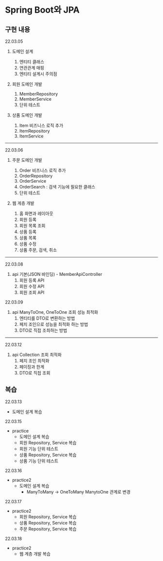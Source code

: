 # Spring Boot와 JPA



## 구현 내용

22.03.05

1. 도메인 설계
    1. 엔티티 클래스
    2. 연관관계 매핑
    3. 엔티티 설계시 주의점
    
    
2. 회원 도메인 개발
   1. MemberRepository
   2. MemberService
   3. 단위 테스트


3. 상품 도메인 개발
   1. Item 비즈니스 로직 추가
   2. ItemRepository
   3. ItemService

---

22.03.06

1. 주문 도메인 개발
   1. Order 비즈니스 로직 추가
   2. OrderRepository
   3. OrderService
   4. OrderSearch : 검색 기능에 필요한 클래스
   5. 단위 테스트
   

2. 웹 게층 개발
   1. 홈 화면과 레이아웃
   2. 회원 등록
   3. 회원 목록 조회
   4. 상품 등록
   5. 상품 목록
   6. 상품 수정
   7. 상품 주문, 검색, 취소

---
22.03.08

1. api 기본(JSON 바인딩) - MemberApiController
   1. 회원 등록 API 
   2. 회원 수정 API
   3. 회원 조회 API

22.03.09

1. api ManyToOne, OneToOne 조회 성능 최적화
   1. 엔티티를 DTO로 변환하는 방법
   2. 페치 조인으로 성능을 최적화 하는 방법
   3. DTO로 직접 조최하는 방법

---

22.03.12

1. api Collection 조회 최적화
   1. 페치 조인 최적화
   2. 페이징과 한계
   3. DTO로 직접 조회



## 복습

22.03.13

- 도메인 설계 복습

22.03.15

- practice
  - 도메인 설계 복습
  - 회원 Repository, Service 복습
  - 회원 기능 단위 테스트
  - 상품 Repository, Service 복습
  - 상품 기능 단위 테스트

22.03.16

- practice2
  - 도메인 설계 복습
    - ManyToMany -> OneToMany ManytoOne 관계로 변경

22.03.17

- practice2
  - 회원 Repository, Service 복습
  - 상품 Repository, Service 복습
  - 주문 Repository, Service 복습

22.03.18

- practice2
  - 웹 계층 개발 복습

  

